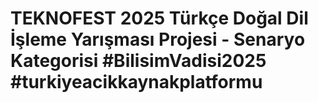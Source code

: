 # TEKNOFEST 2025 Türkçe Doğal Dil İşleme Yarışması Projesi - Senaryo Kategorisi #BilisimVadisi2025 #turkiyeacikkaynakplatformu
